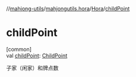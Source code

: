 //[mahjong-utils](../../../index.md)/[mahjongutils.hora](../index.md)/[Hora](index.md)/[childPoint](child-point.md)

# childPoint

[common]\
val [childPoint](child-point.md): [ChildPoint](../../mahjongutils.hanhu/-child-point/index.md)

子家（闲家）和牌点数
